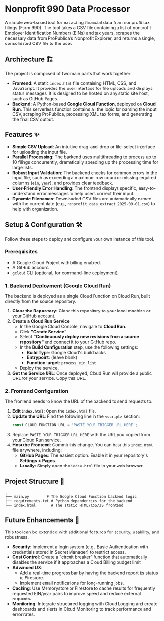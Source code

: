 # Nonprofit 990 Data Processor

A simple web-based tool for extracting financial data from nonprofit tax filings (Form 990). The tool takes a CSV file containing a list of nonprofit Employer Identification Numbers (EINs) and tax years, scrapes the necessary data from ProPublica's Nonprofit Explorer, and returns a single, consolidated CSV file to the user.

## Architecture 🏗️

The project is composed of two main parts that work together:

* **Frontend**: A static `index.html` file containing HTML, CSS, and JavaScript. It provides the user interface for file uploads and displays status messages. It is designed to be hosted on any static site host, such as GitHub Pages.
* **Backend**: A Python-based **Google Cloud Function**, deployed on **Cloud Run**. This serverless function contains all the logic for parsing the input CSV, scraping ProPublica, processing XML tax forms, and generating the final CSV output.

## Features ✨

* **Simple CSV Upload**: An intuitive drag-and-drop or file-select interface for uploading the input file.
* **Parallel Processing**: The backend uses multithreading to process up to 10 filings concurrently, dramatically speeding up the processing time for large lists.
* **Robust Input Validation**: The backend checks for common errors in the input file, such as exceeding a maximum row count or missing required columns (`ein`, `year`), and provides clear feedback.
* **User-Friendly Error Handling**: The frontend displays specific, easy-to-understand error messages to help users correct their input.
* **Dynamic Filenames**: Downloaded CSV files are automatically named with the current date (e.g., `nonprofit_data_extract_2025-09-01.csv`) to help with organization.

## Setup & Configuration 🛠️

Follow these steps to deploy and configure your own instance of this tool.

### Prerequisites

* A Google Cloud Project with billing enabled.
* A GitHub account.
* `gcloud` CLI (optional, for command-line deployment).

### 1. Backend Deployment (Google Cloud Run)

The backend is deployed as a single Cloud Function on Cloud Run, built directly from the source repository.

1.  **Clone the Repository**: Clone this repository to your local machine or your GitHub account.
2.  **Create a Cloud Run Service**:
    * In the Google Cloud Console, navigate to **Cloud Run**.
    * Click **"Create Service"**.
    * Select **"Continuously deploy new revisions from a source repository"** and connect it to your GitHub repo.
    * In the **Build Configuration** step, use the following settings:
        * **Build Type**: Google Cloud's buildpacks
        * **Entrypoint**: (leave blank)
        * **Function target**: `process_ein_list`
    * Deploy the service.
3.  **Get the Service URL**: Once deployed, Cloud Run will provide a public URL for your service. Copy this URL.

### 2. Frontend Configuration

The frontend needs to know the URL of the backend to send requests to.

1.  **Edit `index.html`**: Open the `index.html` file.
2.  **Update the URL**: Find the following line in the `<script>` section:
    ```javascript
    const CLOUD_FUNCTION_URL = 'PASTE_YOUR_TRIGGER_URL_HERE';
    ```
3.  Replace `PASTE_YOUR_TRIGGER_URL_HERE` with the URL you copied from your Cloud Run service.
4.  **Host the Frontend**: Commit this change. You can host this `index.html` file anywhere, including:
    * **GitHub Pages**: The easiest option. Enable it in your repository's **Settings > Pages**.
    * **Locally**: Simply open the `index.html` file in your web browser.

## Project Structure 📁

```
.
├── main.py        # The Google Cloud Function backend logic
├── requirements.txt # Python dependencies for the backend
└── index.html       # The static HTML/CSS/JS frontend
```

## Future Enhancements 🚀

This tool can be extended with additional features for security, usability, and robustness.

* **Security**: Implement a login system (e.g., Basic Authentication with credentials stored in Secret Manager) to restrict access.
* **Cost Control**: Create a "circuit breaker" function that automatically disables the service if it approaches a Cloud Billing budget limit.
* **Advanced UX**:
    * Add a real-time progress bar by having the backend report its status to Firestore.
    * Implement email notifications for long-running jobs.
* **Caching**: Use Memorystore or Firestore to cache results for frequently requested EIN/year pairs to improve speed and reduce external requests.
* **Monitoring**: Integrate structured logging with Cloud Logging and create dashboards and alerts in Cloud Monitoring to track performance and error rates.
